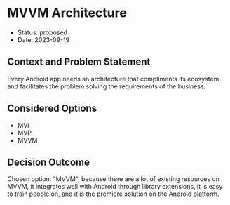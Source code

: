 # MVVM Architecture

* Status: proposed
* Date: 2023-09-19

## Context and Problem Statement

Every Android app needs an architecture that compliments its ecosystem and facilitates the problem solving the requirements of the business.

## Considered Options

* MVI
* MVP
* MVVM

## Decision Outcome

Chosen option: "MVVM", because there are a lot of existing resources on MVVM, it integrates well with Android through library extensions, it is easy to train people on, and it is the premiere solution on the Android platform.
